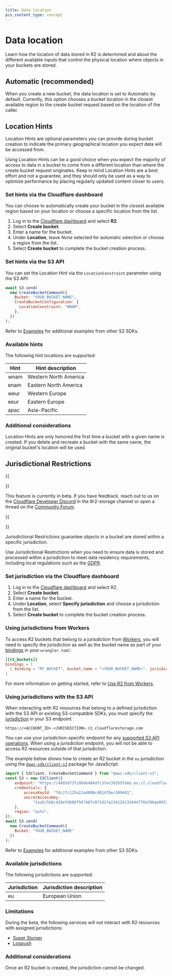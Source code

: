 ```yaml
---
title: Data location
pcx_content_type: concept
---
```


# Data location

Learn how the location of data stored in R2 is determined and about the different available inputs that control the physical location where objects in your buckets are stored.

## Automatic (recommended)

When you create a new bucket, the data location is set to Automatic by default. Currently, this option chooses a bucket location in the closest available region to the create bucket request based on the location of the caller.

## Location Hints

Location Hints are optional parameters you can provide during bucket creation to indicate the primary geographical location you expect data will be accessed from.

Using Location Hints can be a good choice when you expect the majority of access to data in a bucket to come from a different location than where the create bucket request originates. Keep in mind Location Hints are a best effort and not a guarantee, and they should only be used as a way to optimize performance by placing regularly updated content closer to users.

### Set hints via the Cloudflare dashboard

You can choose to automatically create your bucket in the closest available region based on your location or choose a specific location from the list.

1. Log in to the [Cloudflare dashboard](https://dash.cloudflare.com) and select **R2**.
2. Select **Create bucket**.
3. Enter a name for the bucket.
4. Under **Location**, leave *None* selected for automatic selection or choose a region from the list.
5. Select **Create bucket** to complete the bucket creation process.

### Set hints via the S3 API

You can set the Location Hint via the `LocationConstraint` parameter using the S3 API:

```js
await S3.send(
  new CreateBucketCommand({
    Bucket: "YOUR_BUCKET_NAME",
    CreateBucketConfiguration: {
      LocationConstraint: "WNAM",
    },
  })
);
```

Refer to [Examples](/r2/examples/) for additional examples from other S3 SDKs.

### Available hints

The following hint locations are supported:

| Hint | Hint description      |
| ---- | --------------------- |
| wnam | Western North America |
| enam | Eastern North America |
| weur | Western Europe        |
| eeur | Eastern Europe        |
| apac | Asia-Pacific          |

### Additional considerations

Location Hints are only honored the first time a bucket with a given name is created. If you delete and recreate a bucket with the same name, the original bucket's location will be used.

## Jurisdictional Restrictions

{{<Aside type="note">}}

This feature is currently in beta. If you have feedback, reach out to us on the [Cloudflare Developer Discord](https://discord.cloudflare.com) in the #r2-storage channel or open a thread on the [Community Forum](https://community.cloudflare.com/c/developers/storage/81).

{{</Aside>}}

Jurisdictional Restrictions guarantee objects in a bucket are stored within a specific jurisdiction.

Use Jurisdictional Restrictions when you need to ensure data is stored and processed within a jurisdiction to meet data residency requirements, including local regulations such as the [GDPR](https://gdpr-info.eu/).

### Set jurisdiction via the Cloudflare dashboard

1. Log in to the [Cloudflare dashboard](https://dash.cloudflare.com/) and select R2.
2. Select **Create bucket**.
3. Enter a name for the bucket.
4. Under **Location**, select **Specify jurisdiction** and choose a jurisdiction from the list.
5. Select **Create bucket** to complete the bucket creation process.

### Using jurisdictions from Workers

To access R2 buckets that belong to a jurisdiction from [Workers](/workers/), you will need to specify the jurisdiction as well as the bucket name as part of your [bindings](/r2/api/workers/workers-api-usage/#3-bind-your-bucket-to-a-worker) in your `wrangler.toml`:

```toml
[[r2_buckets]]
bindings = [
  { binding = "MY_BUCKET", bucket_name = "<YOUR_BUCKET_NAME>", jurisdiction = "<JURISDICTION>" }
]
```

For more information on getting started, refer to [Use R2 from Workers](/r2/api/workers/workers-api-usage/). 

### Using jurisdictions with the S3 API

When interacting with R2 resources that belong to a defined jurisdiction with the S3 API or existing S3-compatible SDKs, you must specify the [jurisdiction](#available-jurisdictions) in your S3 endpoint:

`https://<ACCOUNT_ID>.<JURISDICTION>.r2.cloudflarestorage.com`

You can use your jurisdiction-specific endpoint for any [supported S3 API operations](/r2/api/s3/api/). When using a jurisdiction endpoint, you will not be able to access R2 resources outside of that jurisdiction.

The example below shows how to create an R2 bucket in the `eu` jurisdiction using the [`@aws-sdk/client-s3`](https://www.npmjs.com/package/@aws-sdk/client-s3) package for JavaScript.
```js
import { S3Client, CreateBucketCommand } from "@aws-sdk/client-s3";
const S3 = new S3Client({
	endpoint: "https://4893d737c0b9e484dfc37ec392b5fa8a.eu.r2.cloudflarestorage.com",
	credentials: {
		accessKeyId: "7dc27c125a22ad808cd01df8ec309d41",
		secretAccessKey:
			"1aa5c5b0c43defdb88f567487c071d17e234126133444770a706ae09336c57a4",
	},
	region: "auto",
});
await S3.send(
  new CreateBucketCommand({
    Bucket: "YOUR_BUCKET_NAME"
  })
);
```

Refer to [Examples](/r2/examples/) for additional examples from other S3 SDKs.

### Available jurisdictions

The following jurisdictions are supported:

| Jurisdiction | Jurisdiction description      |
| ---- | --------------------- |
| eu | European Union |

### Limitations

During the beta, the following services will not interact with R2 resources with assigned jurisdictions:
* [Super Slurper](/r2/data-migration/)
* [Logpush](/logs/get-started/enable-destinations/r2/)

### Additional considerations

Once an R2 bucket is created, the jurisdiction cannot be changed.
